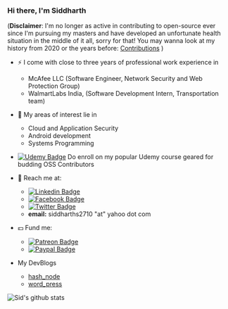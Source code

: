 ### Hi there, I'm Siddharth


(**Disclaimer**: I'm no longer as active in contributing to open-source ever since I'm pursuing my masters and have developed an unfortunate health situation in the middle of it all, sorry for that! You may wanna look at my history from 2020 or the years before: [Contributions](https://siddharths2710.github.io/#presence) )


- ⚡ I come with close to three years of professional work experience in 
    -  McAfee LLC (Software Engineer, Network Security and Web Protection Group)
    -  WalmartLabs India, (Software Development Intern, Transportation team)
- 🌱 My areas of interest lie in 
    - Cloud and Application Security
    - Android development
    - Systems Programming
- [![Udemy Badge](https://img.shields.io/badge/Udemy-%23EA5252.svg?style=flat&logo=Udemy&logoColor=white)](https://bit.ly/oss-contribution-course) Do enroll on my popular Udemy course geared for budding OSS Contributors
- 💬 Reach me at:
    - [![Linkedin Badge](https://img.shields.io/badge/-Siddharth-blue?style=flat-square&logo=Linkedin&logoColor=white&link=https://www.linkedin.com/in/siddharth-s-439098114/)](https://www.linkedin.com/in/siddharth-s-439098114/)
    - [![Facebook Badge](https://img.shields.io/badge/-Siddharth-blue?style=flat-square&logo=FaceBook&logoColor=white&link=https://facebook.com/siddharth.srinivasan.77)](https://facebook.com/siddharth.srinivasan.77)
    - [![Twitter Badge](https://img.shields.io/badge/-Siddharth-white?style=flat-square&logo=Twitter&logoColor=blue&link=https://www.linkedin.com/in/siddharth-s-439098114/)](https://twitter.com/siddharths2710)
    -  **email:** siddharths2710 "at" yahoo dot com

- :dollar: Fund me:
    - [![Patreon Badge](https://img.shields.io/badge/-sidsrinivas-white?style=flat-square&logo=Patreon&link=https://patreon.com/sidsrinivas)](https://patreon.com/sidsrinivas)
    - [![Paypal Badge](https://img.shields.io/badge/-sidsrinivas-white?style=flat-square&logo=Paypal&link=https://paypal.me/sidsrinivas)](https://paypal.me/sidsrinivas)

- My DevBlogs
   - [hash_node](https://sidsrinivas.hashnode.dev/)
   - [word_press](https://siddharths2710.wordpress.com/)

![Sid's github stats](https://github-readme-stats.vercel.app/api?username=siddharths2710&show_icons=true&theme=graywhite&custom_title=Stats&hide=stars)
